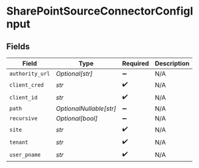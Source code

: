 # SharePointSourceConnectorConfigInput


## Fields

| Field                   | Type                    | Required                | Description             |
| ----------------------- | ----------------------- | ----------------------- | ----------------------- |
| `authority_url`         | *Optional[str]*         | :heavy_minus_sign:      | N/A                     |
| `client_cred`           | *str*                   | :heavy_check_mark:      | N/A                     |
| `client_id`             | *str*                   | :heavy_check_mark:      | N/A                     |
| `path`                  | *OptionalNullable[str]* | :heavy_minus_sign:      | N/A                     |
| `recursive`             | *Optional[bool]*        | :heavy_minus_sign:      | N/A                     |
| `site`                  | *str*                   | :heavy_check_mark:      | N/A                     |
| `tenant`                | *str*                   | :heavy_check_mark:      | N/A                     |
| `user_pname`            | *str*                   | :heavy_check_mark:      | N/A                     |